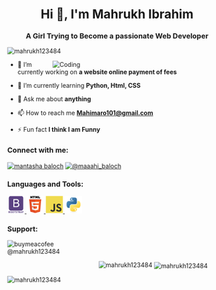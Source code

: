 <h1 align="center">Hi 👋, I'm Mahrukh Ibrahim</h1>
<h3 align="center">A Girl Trying to Become a passionate Web Developer</h3>

<p align="left"> <img src="https://komarev.com/ghpvc/?username=mahrukh123484&label=Profile%20views&color=0e75b6&style=flat" alt="mahrukh123484" /> </p>

<img align="right" alt="Coding" width="400" src="https://cdn.dribbble.com/users/2646423/screenshots/5507196/media/5540b367737027abdae6ef05bbc2e475.gif...">

- 🔭 I’m currently working on **a website online payment of fees**

- 🌱 I’m currently learning **Python, Html, CSS**

- 💬 Ask me about **anything**

- 📫 How to reach me **Mahimaro101@gmail.com**

- ⚡ Fun fact **I think I am Funny**

<h3 align="left">Connect with me:</h3>
<p align="left">
<a href="https://fb.com/mantasha baloch" target="blank"><img align="center" src="https://raw.githubusercontent.com/rahuldkjain/github-profile-readme-generator/master/src/images/icons/Social/facebook.svg" alt="mantasha baloch" height="30" width="40" /></a>
<a href="https://instagram.com/@maaahi_baloch" target="blank"><img align="center" src="https://raw.githubusercontent.com/rahuldkjain/github-profile-readme-generator/master/src/images/icons/Social/instagram.svg" alt="@maaahi_baloch" height="30" width="40" /></a>
</p>

<h3 align="left">Languages and Tools:</h3>
<p align="left"> <a href="https://getbootstrap.com" target="_blank"> <img src="https://raw.githubusercontent.com/devicons/devicon/master/icons/bootstrap/bootstrap-plain-wordmark.svg" alt="bootstrap" width="40" height="40"/> </a> <a href="https://www.w3.org/html/" target="_blank"> <img src="https://raw.githubusercontent.com/devicons/devicon/master/icons/html5/html5-original-wordmark.svg" alt="html5" width="40" height="40"/> </a> <a href="https://developer.mozilla.org/en-US/docs/Web/JavaScript" target="_blank"> <img src="https://raw.githubusercontent.com/devicons/devicon/master/icons/javascript/javascript-original.svg" alt="javascript" width="40" height="40"/> </a> <a href="https://www.python.org" target="_blank"> <img src="https://raw.githubusercontent.com/devicons/devicon/master/icons/python/python-original.svg" alt="python" width="40" height="40"/> </a> </p>

<h3 align="left">Support:</h3>
<p><a href="https://www.buymeacoffee.com/buymeacofee @mahrukh123484"> <img align="left" src="https://cdn.buymeacoffee.com/buttons/v2/default-yellow.png" height="50" width="210" alt="buymeacofee @mahrukh123484" /></a></p><br><br>

<p><img align="left" src="https://github-readme-stats.vercel.app/api/top-langs?username=mahrukh123484&show_icons=true&locale=en&layout=compact" alt="mahrukh123484" /></p>

<p>&nbsp;<img align="center" src="https://github-readme-stats.vercel.app/api?username=mahrukh123484&show_icons=true&locale=en" alt="mahrukh123484" /></p>

<p><img align="center" src="https://github-readme-streak-stats.herokuapp.com/?user=mahrukh123484&" alt="mahrukh123484" /></p>

